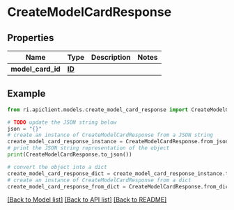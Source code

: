 # CreateModelCardResponse


## Properties

Name | Type | Description | Notes
------------ | ------------- | ------------- | -------------
**model_card_id** | [**ID**](ID.md) |  | 

## Example

```python
from ri.apiclient.models.create_model_card_response import CreateModelCardResponse

# TODO update the JSON string below
json = "{}"
# create an instance of CreateModelCardResponse from a JSON string
create_model_card_response_instance = CreateModelCardResponse.from_json(json)
# print the JSON string representation of the object
print(CreateModelCardResponse.to_json())

# convert the object into a dict
create_model_card_response_dict = create_model_card_response_instance.to_dict()
# create an instance of CreateModelCardResponse from a dict
create_model_card_response_from_dict = CreateModelCardResponse.from_dict(create_model_card_response_dict)
```
[[Back to Model list]](../README.md#documentation-for-models) [[Back to API list]](../README.md#documentation-for-api-endpoints) [[Back to README]](../README.md)

